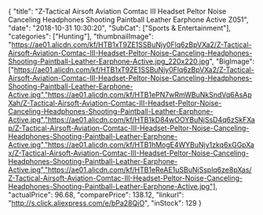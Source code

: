 {
	"title": "Z-Tactical Airsoft Aviation Comtac III Headset Peltor Noise Canceling Headphones Shooting Paintball Leather Earphone Active Z051",
	"date": "2018-10-31 10:30:20",
	"SubCat": ["Sports & Entertainment"],
	"categories": ["Hunting"],
	"thumbnailImage": "https://ae01.alicdn.com/kf/HTB1xT9ZE1SSBuNjy0Flq6zBpVXa2/Z-Tactical-Airsoft-Aviation-Comtac-III-Headset-Peltor-Noise-Canceling-Headphones-Shooting-Paintball-Leather-Earphone-Active.jpg_220x220.jpg",
	"BigImage": ["https://ae01.alicdn.com/kf/HTB1xT9ZE1SSBuNjy0Flq6zBpVXa2/Z-Tactical-Airsoft-Aviation-Comtac-III-Headset-Peltor-Noise-Canceling-Headphones-Shooting-Paintball-Leather-Earphone-Active.jpg","https://ae01.alicdn.com/kf/HTB1ePN7wRmWBuNkSndVq6AsApXah/Z-Tactical-Airsoft-Aviation-Comtac-III-Headset-Peltor-Noise-Canceling-Headphones-Shooting-Paintball-Leather-Earphone-Active.jpg","https://ae01.alicdn.com/kf/HTB1kD84wOOYBuNjSsD4q6zSkFXap/Z-Tactical-Airsoft-Aviation-Comtac-III-Headset-Peltor-Noise-Canceling-Headphones-Shooting-Paintball-Leather-Earphone-Active.jpg","https://ae01.alicdn.com/kf/HTB1hMogE4WYBuNjy1zkq6xGGpXax/Z-Tactical-Airsoft-Aviation-Comtac-III-Headset-Peltor-Noise-Canceling-Headphones-Shooting-Paintball-Leather-Earphone-Active.jpg","https://ae01.alicdn.com/kf/HTB1eReAE1uSBuNjSsplq6ze8pXas/Z-Tactical-Airsoft-Aviation-Comtac-III-Headset-Peltor-Noise-Canceling-Headphones-Shooting-Paintball-Leather-Earphone-Active.jpg"],
	"actualPrice": 96.68,
	"comparePrice": 138.12,
	"linkurl": "http://s.click.aliexpress.com/e/bPa28QjO",
	"inStock": 129
}
